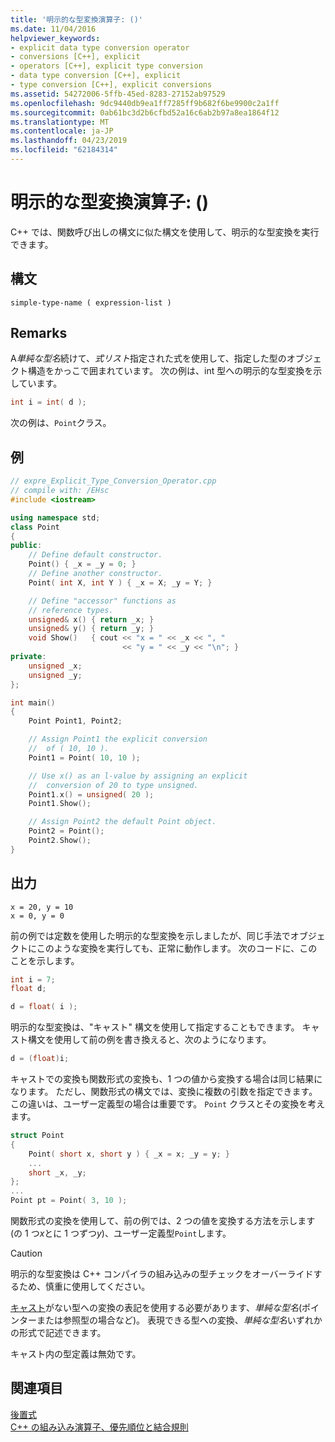 ```yaml
---
title: '明示的な型変換演算子: ()'
ms.date: 11/04/2016
helpviewer_keywords:
- explicit data type conversion operator
- conversions [C++], explicit
- operators [C++], explicit type conversion
- data type conversion [C++], explicit
- type conversion [C++], explicit conversions
ms.assetid: 54272006-5ffb-45ed-8283-27152ab97529
ms.openlocfilehash: 9dc9440db9ea1ff7285ff9b682f6be9900c2a1ff
ms.sourcegitcommit: 0ab61bc3d2b6cfbd52a16c6ab2b97a8ea1864f12
ms.translationtype: MT
ms.contentlocale: ja-JP
ms.lasthandoff: 04/23/2019
ms.locfileid: "62184314"
---
```

# <a name="explicit-type-conversion-operator-"></a>明示的な型変換演算子: ()

C++ では、関数呼び出しの構文に似た構文を使用して、明示的な型変換を実行できます。

## <a name="syntax"></a>構文

```
simple-type-name ( expression-list )
```

## <a name="remarks"></a>Remarks

A*単純な型名*続けて、*式リスト*指定された式を使用して、指定した型のオブジェクト構造をかっこで囲まれています。 次の例は、int 型への明示的な型変換を示しています。

```cpp
int i = int( d );
```

次の例は、`Point`クラス。

## <a name="example"></a>例

```cpp
// expre_Explicit_Type_Conversion_Operator.cpp
// compile with: /EHsc
#include <iostream>

using namespace std;
class Point
{
public:
    // Define default constructor.
    Point() { _x = _y = 0; }
    // Define another constructor.
    Point( int X, int Y ) { _x = X; _y = Y; }

    // Define "accessor" functions as
    // reference types.
    unsigned& x() { return _x; }
    unsigned& y() { return _y; }
    void Show()   { cout << "x = " << _x << ", "
                         << "y = " << _y << "\n"; }
private:
    unsigned _x;
    unsigned _y;
};

int main()
{
    Point Point1, Point2;

    // Assign Point1 the explicit conversion
    //  of ( 10, 10 ).
    Point1 = Point( 10, 10 );

    // Use x() as an l-value by assigning an explicit
    //  conversion of 20 to type unsigned.
    Point1.x() = unsigned( 20 );
    Point1.Show();

    // Assign Point2 the default Point object.
    Point2 = Point();
    Point2.Show();
}
```

## <a name="output"></a>出力

```Output
x = 20, y = 10
x = 0, y = 0
```

前の例では定数を使用した明示的な型変換を示しましたが、同じ手法でオブジェクトにこのような変換を実行しても、正常に動作します。 次のコードに、このことを示します。

```cpp
int i = 7;
float d;

d = float( i );
```

明示的な型変換は、"キャスト" 構文を使用して指定することもできます。 キャスト構文を使用して前の例を書き換えると、次のようになります。

```cpp
d = (float)i;
```

キャストでの変換も関数形式の変換も、1 つの値から変換する場合は同じ結果になります。 ただし、関数形式の構文では、変換に複数の引数を指定できます。 この違いは、ユーザー定義型の場合は重要です。 `Point` クラスとその変換を考えます。

```cpp
struct Point
{
    Point( short x, short y ) { _x = x; _y = y; }
    ...
    short _x, _y;
};
...
Point pt = Point( 3, 10 );
```

関数形式の変換を使用して、前の例では、2 つの値を変換する方法を示します (の 1 つ*x*とに 1 つずつ*y*)、ユーザー定義型`Point`します。

> [!CAUTION]
>  明示的な型変換は C++ コンパイラの組み込みの型チェックをオーバーライドするため、慎重に使用してください。

[キャスト](../cpp/cast-operator-parens.md)がない型への変換の表記を使用する必要があります、*単純な型名*(ポインターまたは参照型の場合など)。 表現できる型への変換、*単純な型名*いずれかの形式で記述できます。

キャスト内の型定義は無効です。

## <a name="see-also"></a>関連項目

[後置式](../cpp/postfix-expressions.md)<br/>
[C++ の組み込み演算子、優先順位と結合規則](../cpp/cpp-built-in-operators-precedence-and-associativity.md)